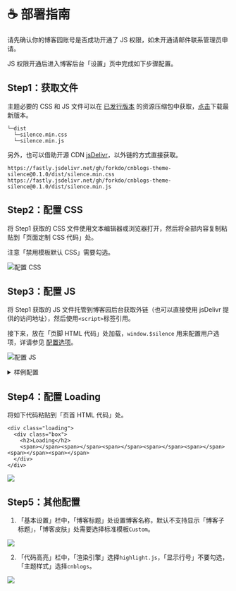 # ☕ 部署指南

请先确认你的博客园账号是否成功开通了 JS 权限，如未开通请邮件联系管理员申请。

JS 权限开通后进入博客后台「设置」页中完成如下步骤配置。

## Step1：获取文件

主题必要的 CSS 和 JS 文件可以在 [已发行版本](https://github.com/forkdo/cnblogs-theme-silence/releases) 的资源压缩包中获取，[点击](https://github.com/forkdo/cnblogs-theme-silence/archive/refs/tags/v0.1.0.zip)下载最新版本。

```
└─dist
  └─silence.min.css
  └─silence.min.js
```

另外，也可以借助开源 CDN [jsDelivr](https://www.jsdelivr.com/)，以外链的方式直接获取。

```
https://fastly.jsdelivr.net/gh/forkdo/cnblogs-theme-silence@0.1.0/dist/silence.min.css
https://fastly.jsdelivr.net/gh/forkdo/cnblogs-theme-silence@0.1.0/dist/silence.min.js
```

## Step2：配置 CSS

将 Step1 获取的 CSS 文件使用文本编辑器或浏览器打开，然后将全部内容复制粘贴到「页面定制 CSS 代码」处。

注意「禁用模板默认 CSS」需要勾选。

![配置 CSS](_media/cfg-css.png)

## Step3：配置 JS

将 Step1 获取的 JS 文件托管到博客园后台获取外链（也可以直接使用 jsDelivr 提供的访问地址），然后使用`<script>`标签引用。

接下来，放在「页脚 HTML 代码」处加载，`window.$silence` 用来配置用户选项，详请参见 [配置选项](/options?id=配置选项)。

![配置 JS](_media/cfg-js.png)

<details>
  <summary>样例配置</summary>
  <pre>

&lt;script&gt;
window.$silence = {
avatar: 'http://images.cnblogs.com/cnblogs_com/esofar/972540/o_avatar.jpg',
favicon: 'https://files.cnblogs.com/files/forkdo/favicon.ico',
github: 'https://github.com/forkdo',
defaultTheme: 'e',
navbars: [{
title: '标签',
url: 'https://www.cnblogs.com/esofar/tag/'
}, {
title: '归档',
url: 'https://www.cnblogs.com/esofar/p/'
}, {
title: '开源',
chilren: [{
title: 'Silence',
target: '_blank',
url: 'https://github.com/forkdo/cnblogs-theme-silence/',
}, {
title: 'Dddify',
target: '_blank',
url: 'https://github.com/esofar/dddify/',
}]
}],
catalog: {
enable: true,
index: true,
active: false,
levels: ['h2', 'h3', 'h4'],
},
signature: {
enable: true,
author: 'Esofar',
license: ['署名-非商业性使用-相同方式共享 4.0 国际', 'https://creativecommons.org/licenses/by-nc-sa/4.0/'],
},
sponsor: {
enable: true,
wechat: 'https://images.cnblogs.com/cnblogs_com/forkdo/972540/o_wechat.png',
alipay: 'https://images.cnblogs.com/cnblogs_com/forkdo/972540/o_alipay.png'
}
};
&lt;/script&gt;
&lt;script src="https://fastly.jsdelivr.net/gh/forkdo/cnblogs-theme-silence@0.1.0/dist/silence.min.js"&gt;&lt;/script&gt;

</pre>
</details>

## Step4：配置 Loading

将如下代码粘贴到「页首 HTML 代码」处。

```
<div class="loading">
  <div class="box">
    <h2>Loading</h2>
    <span></span><span></span><span></span><span></span><span></span><span></span><span></span>
  </div>
</div>
```

![](_media/cfg-tpl.png)

## Step5：其他配置

1. 「基本设置」栏中，「博客标题」处设置博客名称，默认不支持显示「博客子标题」，「博客皮肤」处需要选择标准模板`Custom`。

![](_media/cfg-title.png)

2. 「代码高亮」栏中，「渲染引擎」选择`highlight.js`，「显示行号」不要勾选，「主题样式」选择`cnblogs`。

![](_media/cfg-skin.png)

